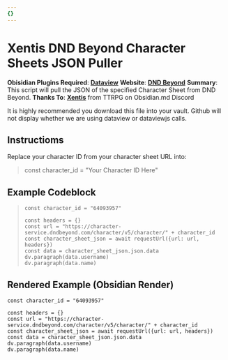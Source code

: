 ```yaml
---
{}
---
```

# Xentis DND Beyond Character Sheets JSON Puller
**Obisidian Plugins Required**: [**Dataview**](https://github.com/blacksmithgu/obsidian-dataview)
**Website**: [**DND Beyond**](http://www.dndbeyond.com/)
**Summary**: This script will pull the JSON of the specified Character Sheet from DND Beyond. 
**Thanks To**: [**Xentis**](https://github.com/scottTomaszewski) from TTRPG on Obsidian.md Discord

It is highly recommended you download this file into your vault. Github will not display whether we are using dataview or dataviewjs calls.

## Instructioms
Replace your character ID from your character sheet URL into:
> const character_id = "Your Character ID Here" 

## Example Codeblock
>```dataviewjs
>const character_id = "64093957"
>
>const headers = {}
>const url = "https://character-service.dndbeyond.com/character/v5/character/" + character_id
>const character_sheet_json = await requestUrl({url: url, headers})
>const data = character_sheet_json.json.data
>dv.paragraph(data.username)
>dv.paragraph(data.name)
>```

## Rendered Example (Obsidian Render)
```dataviewjs
const character_id = "64093957"

const headers = {}
const url = "https://character-service.dndbeyond.com/character/v5/character/" + character_id
const character_sheet_json = await requestUrl({url: url, headers})
const data = character_sheet_json.json.data
dv.paragraph(data.username)
dv.paragraph(data.name)
```
